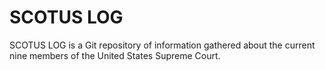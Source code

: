 # SCOTUS LOG
SCOTUS LOG is a Git repository of information gathered about the current
nine members of the United States Supreme Court.
